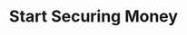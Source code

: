 ---
title: Start Securing Money
description: "We work hard every day to make life of our clients better and happier"
button:
  enable: true
  label: "Get Started Now"
  link: "/contact"
---